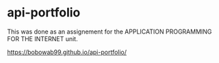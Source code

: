 # api-portfolio

This was done as an assignement for the APPLICATION PROGRAMMING FOR THE INTERNET unit.

https://bobowab99.github.io/api-portfolio/
